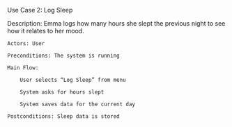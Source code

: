 Use Case 2: Log Sleep

Description:
Emma logs how many hours she slept the previous night to see how it relates to her mood.

    Actors: User

    Preconditions: The system is running

    Main Flow:

        User selects “Log Sleep” from menu

        System asks for hours slept

        System saves data for the current day

    Postconditions: Sleep data is stored